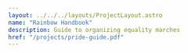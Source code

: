 ```yaml
---
layout: ../../../layouts/ProjectLayout.astro
name: "Rainbow Handbook"
description: Guide to organizing equality marches
href: "/projects/pride-guide.pdf"
---
```

